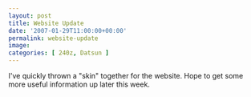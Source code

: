 ```yaml
---
layout: post
title: Website Update
date: '2007-01-29T11:00:00+00:00'
permalink: website-update
image: 
categories: [ 240z, Datsun ]
---
```

I've quickly thrown a "skin" together for the website. Hope to get some more useful information up later this week.





